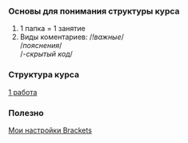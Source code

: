 ### Основы для понимания структуры курса
1.  1 папка = 1 занятие  
2.  Виды коментариев:
  /*!важные*/  
  /*пояснения*/  
  /*-скрытый код*/  
### Cтруктура курса
[1 работа](https://github.com/VipBender/JavaScript/tree/master/1js)  
### Полезно
[Мои настройки Brackets](https://github.com/VipBender/JavaScript/blob/master/Brackets)